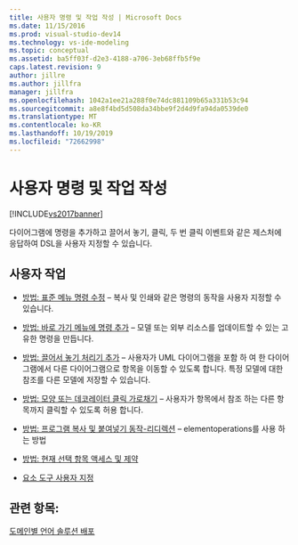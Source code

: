 ```yaml
---
title: 사용자 명령 및 작업 작성 | Microsoft Docs
ms.date: 11/15/2016
ms.prod: visual-studio-dev14
ms.technology: vs-ide-modeling
ms.topic: conceptual
ms.assetid: ba5ff03f-d2e3-4188-a706-3eb68ffb5f9e
caps.latest.revision: 9
author: jillre
ms.author: jillfra
manager: jillfra
ms.openlocfilehash: 1042a1ee21a288f0e74dc881109b65a331b53c94
ms.sourcegitcommit: a8e8f4bd5d508da34bbe9f2d4d9fa94da0539de0
ms.translationtype: MT
ms.contentlocale: ko-KR
ms.lasthandoff: 10/19/2019
ms.locfileid: "72662998"
---
```

# <a name="writing-user-commands-and-actions"></a>사용자 명령 및 작업 작성
[!INCLUDE[vs2017banner](../includes/vs2017banner.md)]

다이어그램에 명령을 추가하고 끌어서 놓기, 클릭, 두 번 클릭 이벤트와 같은 제스처에 응답하여 DSL을 사용자 지정할 수 있습니다.

## <a name="user-actions"></a>사용자 작업

- [방법: 표준 메뉴 명령 수정](../modeling/how-to-modify-a-standard-menu-command-in-a-domain-specific-language.md) – 복사 및 인쇄와 같은 명령의 동작을 사용자 지정할 수 있습니다.

- [방법: 바로 가기 메뉴에 명령 추가](../modeling/how-to-add-a-command-to-the-shortcut-menu.md) – 모델 또는 외부 리소스를 업데이트할 수 있는 고유한 명령을 만듭니다.

- [방법: 끌어서 놓기 처리기 추가](../modeling/how-to-add-a-drag-and-drop-handler.md) – 사용자가 UML 다이어그램을 포함 하 여 한 다이어그램에서 다른 다이어그램으로 항목을 이동할 수 있도록 합니다. 특정 모델에 대한 참조를 다른 모델에 저장할 수 있습니다.

- [방법: 모양 또는 데코레이터 클릭 가로채기](../modeling/how-to-intercept-a-click-on-a-shape-or-decorator.md) – 사용자가 항목에서 참조 하는 다른 항목까지 클릭할 수 있도록 허용 합니다.

- [방법: 프로그램 복사 및 붙여넣기 동작-리디렉션](../misc/how-to-program-copy-and-paste-behavior-redirect.md) – elementoperations를 사용 하는 방법

- [방법: 현재 선택 항목 액세스 및 제약](../modeling/how-to-access-and-constrain-the-current-selection.md)

- [요소 도구 사용자 지정](../modeling/customizing-element-tools.md)

## <a name="see-also"></a>관련 항목:
 [도메인별 언어 솔루션 배포](../modeling/deploying-domain-specific-language-solutions.md)
